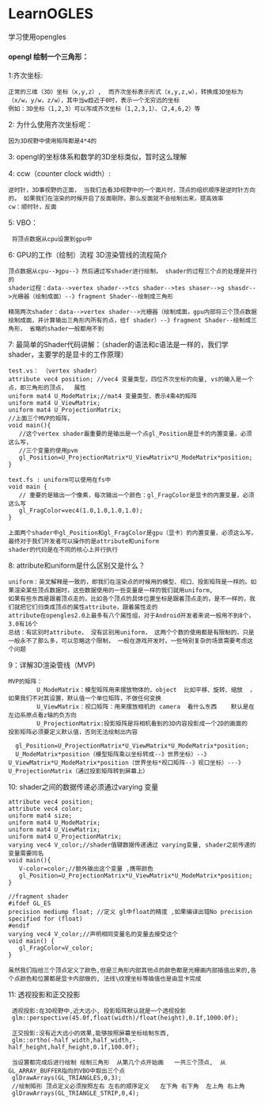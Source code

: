 # LearnOGLES
学习使用opengles

#### opengl 绘制一个三角形：
1:齐次坐标:
        
    正常的三维（3D）坐标（x,y,z）,  而齐次坐标表示形式（x,y,z,w），转换成3D坐标为（x/w，y/w，z/w），其中当w趋近于0时，表示一个无穷远的坐标
    例如：3D坐标（1,2,3）可以写成齐次坐标（1,2,3,1）、（2,4,6,2）等 

2: 为什么使用齐次坐标呢：
    
    因为3D视野中使用矩阵都是4*4的

3: opengl的坐标体系和数学的3D坐标类似，暂时这么理解

4: ccw（counter clock width）:

    逆时针，3D事视野的正面， 当我们去看3D视野中的一个面片时，顶点的组织顺序是逆时针方向的， 如果我们在渲染的时候开启了反面剔除，那么反面就不会绘制出来，提高效率  
    cw：顺时针，反面
  
5: VBO： 
     
     将顶点数据从cpu设置到gpu中

6: GPU的工作（绘制）流程  3D渲染管线的流程简介

    顶点数据从cpu--》gpu--》然后通过写shader进行绘制， shader的过程三个点的处理是并行的
    shader过程：data-->vertex shader-->tcs shader-->tes shaser-->g shasdr-->光栅器（绘制成面）--》fragment Shader--绘制成三角形
     
    精简两次shader：data-->vertex shader-->光栅器（绘制成面，gpu内部将三个顶点数据绘制成面，并计算输出三角形内所有的点，给f shader）--》fragment Shader--绘制成三角形， 省略的shader一般都用不到
      
7: 最简单的Shader代码讲解：（shader的语法和c语法是一样的，我们学shader，主要学的是显卡的工作原理）
          
    test.vs： （vertex shader）
    attribute vec4 position; //vec4 变量类型，四位齐次坐标的向量, vs的输入是一个点，即三角形的顶点，  属性
    uniform mat4 U_ModeMatrix;//mat4 变量类型，表示4乘4的矩阵 
    uniform mat4 U_ViewMatrix;
    uniform mat4 U_ProjectionMatrix;
    //上面三个MVP的矩阵，
    void main(){
       //这个vertex shader最重要的是输出是一个点gl_Position是显卡的内置变量，必须这么写，
       //三个变量的使用pvm
       gl_Position=U_ProjectionMatrix*U_ViewMatrix*U_ModeMatrix*position;
    }      
    
    text.fs : uniform可以使用在fs中
    void main {
       // 重要的是输出一个像素，每次输出一个颜色：gl_FragColor是显卡的内置变量，必须这么写
       gl_FragColor=vec4(1.0,1.0,1.0,1.0);
    }  
    
    上面两个shader中gl_Position和gl_FragColor是gpu（显卡）的内置变量，必须这么写， 最终对于我们开发者可以操作的是attribute和uniform
    shader的代码是在不同的核心上并行执行
    
8: attribute和uniform是什么区别又是什么？

    uniform：英文解释是一致的，即我们在渲染点的时候用的模型、视口、投影矩阵是一样的。如果渲染某些顶点数据时，这些数据使用的一些变量是一样的我们就用uniform,
    如果有些东西是跟着顶点走的，比如各个顶点的具体位置坐标是跟着顶点走的，是不一样的，我们就把它们归类成顶点的属性attribute，跟着属性走的
    attribute在opengles2.0上最多有八个属性组，对于Android开发者来说一般用不到8个，3.0有16个
    总结：有区别时attribute， 没有区别用uniform， 这两个个数的使用都是有限制的，只是一般永不了那么多，可以忽略这个限制， 一般在游戏开发时，一些特别复杂的场景需要考虑这个问题
   
9：详解3D渲染管线（MVP)

    MVP的矩阵：
            U_ModeMatrix：模型矩阵用来摆放物体的，object  比如平移、旋转、缩放  ，如果我们不对其设置，默认值一个单位矩阵，不做任何变换
            U_ViewMatrix：视口矩阵：用来摆放相机的 camera  看什么东西    默认是在左边系原点看z轴的负方向
            U_ProjectionMatrix:投影矩阵是将相机看到的3D内容投影成一个2D的画面的  投影矩阵必须要定义默认值，否则无法绘制出内容
            
      gl_Position=U_ProjectionMatrix*U_ViewMatrix*U_ModeMatrix*position;
      U_ModeMatrix*position（模型矩阵乘以坐标转成--》世界坐标）--》U_ViewMatrix*U_ModeMatrix*position（世界坐标*视口矩阵--》视口坐标）---》U_ProjectionMatrix（通过投影矩阵转到屏幕上）

10: shader之间的数据传递必须通过varying 变量

    attribute vec4 position;
    attribute vec4 color;
    uniform mat4 size;
    uniform mat4 U_ModeMatrix;
    uniform mat4 U_ViewMatrix;
    uniform mat4 U_ProjectionMatrix;
    varying vec4 V_color;//shader值键数据传递通过 varying变量, shader之前传递的变量需要同名
    void main(){
       V-color=color;//额外输出这个变量 ,携带颜色
       gl_Position=U_ProjectionMatrix*U_ViewMatrix*U_ModeMatrix*position;
    }     
    
    //fragment shader 
    #ifdef GL_ES
    precision mediump float; //定义 gl中float的精度 ,如果编译出错No precision specified for (float)
    #endif
    varying vec4 V_color;//声明相同变量名的变量去接受这个
    void main() {
       gl_FragColor=V_color;
    }
    
    虽然我们指给三个顶点定义了颜色,但是三角形内部其他点的颜色都是光栅画内部插值出来的,各个点颜色和位置都是显卡内部做的, 法线\纹理坐标等插值也是由显卡完成
    
 11: 透视投影和正交投影
 
     透视投影:在3D视野中,近大远小, 投影矩阵默认就是一个透视投影
     glm::perspective(45.0f,float(width)/float(height),0.1f,1000.0f);
     
     正交投影:没有近大远小的效果,能够按照屏幕坐标绘制东西, 
     glm::ortho(-half_width,half_width,-half_height,half_height,0.1f,100.0f);
     
     当设置都完成后进行绘制 绘制三角形  从第几个点开始画   一共三个顶点,  从GL_ARRAY_BUFFER指向的VBO中取出三个点
     glDrawArrays(GL_TRIANGLES,0,3);
     //绘制矩形 顶点定义必须按照左右 左右的顺序定义   左下角 右下角  左上角 右上角
     glDrawArrays(GL_TRIANGLE_STRIP,0,4);
